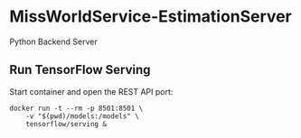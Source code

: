 # MissWorldService-EstimationServer
Python Backend Server

## Run TensorFlow Serving
Start container and open the REST API port:
```
docker run -t --rm -p 8501:8501 \
    -v "$(pwd)/models:/models" \
    tensorflow/serving &
```